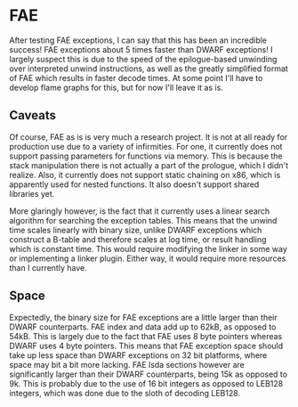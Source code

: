 # FAE

After testing FAE exceptions, I can say that this has been an incredible success! FAE exceptions
about 5 times faster than DWARF exceptions! I largely suspect this is due to the speed of the
epilogue-based unwinding over interpreted unwind instructions, as well as the greatly simplified
format of FAE which results in faster decode times. At some point I'll have to develop flame graphs
for this, but for now I'll leave it as is.

## Caveats

Of course, FAE as is is very much a research project. It is not at all ready for production use due
to a variety of infirmities. For one, it currently does not support passing parameters for functions
via memory. This is because the stack manipulation there is not actually a part of the prologue, which
I didn't realize. Also, it currently does not support static chaining on x86, which is apparently used
for nested functions. It also doesn't support shared libraries yet.

More glaringly however, is the fact that it currently uses a linear search algorithm for searching the
exception tables. This means that the unwind time scales linearly with binary size, unlike DWARF exceptions
which construct a B-table and therefore scales at log time, or result handling which is constant time.
This would require modifying the linker in some way or implementing a linker plugin. Either way, it would
require more resources than I currently have.

## Space

Expectedly, the binary size for FAE exceptions are a little larger than their DWARF counterparts. FAE index
and data add up to 62kB, as opposed to 54kB. This is largely due to the fact that FAE uses 8 byte pointers
whereas DWARF uses 4 byte pointers. This means that FAE exception space should take up less space than DWARF
exceptions on 32 bit platforms, where space may bit a bit more lacking. FAE lsda sections however are 
significantly larger than their DWARF counterparts, being 15k as opposed to 9k. This is probably due to the
use of 16 bit integers as opposed to LEB128 integers, which was done due to the sloth of decoding LEB128.
